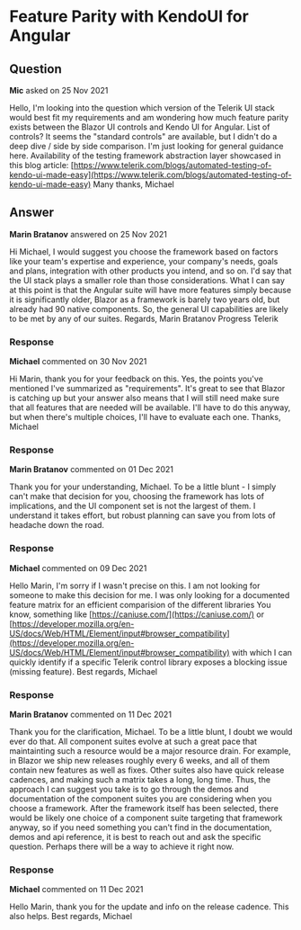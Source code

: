 # Feature Parity with KendoUI for Angular

## Question

**Mic** asked on 25 Nov 2021

Hello, I'm looking into the question which version of the Telerik UI stack would best fit my requirements and am wondering how much feature parity exists between the Blazor UI controls and Kendo UI for Angular. List of controls? It seems the "standard controls" are available, but I didn't do a deep dive / side by side comparison. I'm just looking for general guidance here. Availability of the testing framework abstraction layer showcased in this blog article: [https://www.telerik.com/blogs/automated-testing-of-kendo-ui-made-easy](https://www.telerik.com/blogs/automated-testing-of-kendo-ui-made-easy) Many thanks, Michael

## Answer

**Marin Bratanov** answered on 25 Nov 2021

Hi Michael, I would suggest you choose the framework based on factors like your team's expertise and experience, your company's needs, goals and plans, integration with other products you intend, and so on. I'd say that the UI stack plays a smaller role than those considerations. What I can say at this point is that the Angular suite will have more features simply because it is significantly older, Blazor as a framework is barely two years old, but already had 90 native components. So, the general UI capabilities are likely to be met by any of our suites. Regards, Marin Bratanov Progress Telerik

### Response

**Michael** commented on 30 Nov 2021

Hi Marin, thank you for your feedback on this. Yes, the points you've mentioned I've summarized as "requirements". It's great to see that Blazor is catching up but your answer also means that I will still need make sure that all features that are needed will be available. I'll have to do this anyway, but when there's multiple choices, I'll have to evaluate each one. Thanks, Michael

### Response

**Marin Bratanov** commented on 01 Dec 2021

Thank you for your understanding, Michael. To be a little blunt - I simply can't make that decision for you, choosing the framework has lots of implications, and the UI component set is not the largest of them. I understand it takes effort, but robust planning can save you from lots of headache down the road.

### Response

**Michael** commented on 09 Dec 2021

Hello Marin, I'm sorry if I wasn't precise on this. I am not looking for someone to make this decision for me. I was only looking for a documented feature matrix for an efficient comparision of the different libraries You know, something like [https://caniuse.com/](https://caniuse.com/) or [https://developer.mozilla.org/en-US/docs/Web/HTML/Element/input#browser_compatibility](https://developer.mozilla.org/en-US/docs/Web/HTML/Element/input#browser_compatibility) with which I can quickly identify if a specific Telerik control library exposes a blocking issue (missing feature). Best regards, Michael

### Response

**Marin Bratanov** commented on 11 Dec 2021

Thank you for the clarification, Michael. To be a little blunt, I doubt we would ever do that. All component suites evolve at such a great pace that maintainting such a resource would be a major resource drain. For example, in Blazor we ship new releases roughly every 6 weeks, and all of them contain new features as well as fixes. Other suites also have quick release cadences, and making such a matrix takes a long, long time. Thus, the approach I can suggest you take is to go through the demos and documentation of the component suites you are considering when you choose a framework. After the framework itself has been selected, there would be likely one choice of a component suite targeting that framework anyway, so if you need something you can't find in the documentation, demos and api reference, it is best to reach out and ask the specific question. Perhaps there will be a way to achieve it right now.

### Response

**Michael** commented on 11 Dec 2021

Hello Marin, thank you for the update and info on the release cadence. This also helps. Best regards, Michael
